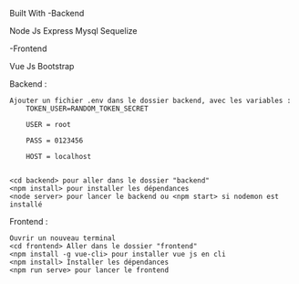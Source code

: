Built With
-Backend

Node Js
Express
Mysql
Sequelize

-Frontend

Vue Js
Bootstrap



Backend :

	Ajouter un fichier .env dans le dossier backend, avec les variables :
		TOKEN_USER=RANDOM_TOKEN_SECRET

		USER = root

		PASS = 0123456

		HOST = localhost


	<cd backend> pour aller dans le dossier "backend"
	<npm install> pour installer les dépendances
	<node server> pour lancer le backend ou <npm start> si nodemon est installé 

Frontend :

	Ouvrir un nouveau terminal
	<cd frontend> Aller dans le dossier "frontend"
	<npm install -g vue-cli> pour installer vue js en cli
	<npm install> Installer les dépendances
	<npm run serve> pour lancer le frontend